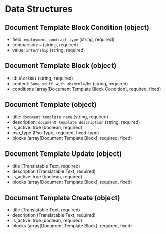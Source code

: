 # Data Structures

## Document Template Block Condition (object)
+ field: `employment_contract_type` (string, required)
+ comparison: `=` (string, required)
+ value: `internship` (string, required)

## Document Template Block (object)
+ id: `block001` (string, required)
+ content: `Some stuff with <b>html</b>` (string, required)
+ conditions (array[Document Template Block Condition], required, fixed)

## Document Template (object)
+ title: `document template name` (string, required)
+ description: `document template description` (string, required)
+ is_active: true (boolean, required)
+ pso_type (Pso Type, required, fixed-type)
+ blocks (array[Document Template Block], required, fixed)

## Document Template Update (object)
+ title (Translatable Text, required)
+ description (Translatable Text, required)
+ is_active: true (boolean, required)
+ blocks (array[Document Template Block], required, fixed)

## Document Template Create (object)
+ title (Translatable Text, required)
+ description (Translatable Text, required)
+ is_active: true (boolean, required)
+ blocks (array[Document Template Block], required, fixed)